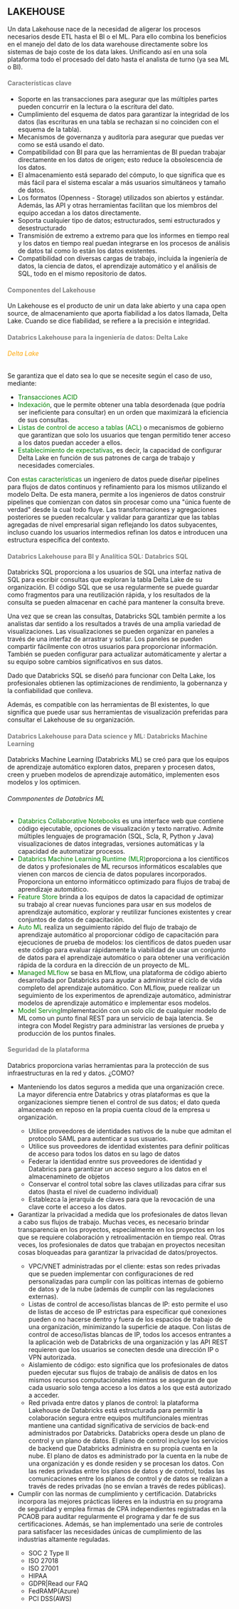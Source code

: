 <h2>LAKEHOUSE</h2> Un data Lakehouse nace de la necesidad de aligerar los procesos necesarios desde ETL hasta el BI o el ML. Para ello combina los beneficios en el manejo del dato de los data warehouse directamente sobre los sistemas de bajo coste de los data lakes. Unificando así en una sola plataforma todo el procesado del dato hasta el analista de turno (ya sea ML o BI).
<h4><span style="color:Grey">Características clave</span></h4> 
<ul>
  <li>Soporte en las transacciones para asegurar que las múltiples partes pueden concurrir en la lectura o la escritura del dato. </li>
  <li>Cumplimiento del esquema de datos para garantizar la integridad de los datos (las escrituras en una tabla se rechazan si no coinciden con el esquema de la tabla).</li>
  <li>Mecanismos de governanza y auditoría para asegurar que puedas ver como se está usando el dato.</li>
  <li>Compatibilidad con BI para que las herramientas de BI puedan trabajar directamente en los datos de origen; esto reduce la obsolescencia de los datos.</li>
  <li>El almacenamiento está separado del cómputo, lo que significa que es más fácil para el sistema escalar a más usuarios simultáneos y tamaño de datos.</li>
  <li> Los formatos (Openness - Storage) utilizados son abiertos y estándar. Además, las API y otras herramientas facilitan que los miembros del equipo accedan a los datos directamente. </li>
  <li>Soporta cualquier tipo de datos; estructurados, semi estructurados y desestructurado</li>
  <li>Transmisión de extremo a extremo para que los informes en tiempo real y los datos en tiempo real puedan integrarse en los procesos de análisis de datos tal como lo están los datos existentes.</li>
  <li>Compatibilidad con diversas cargas de trabajo, incluida la ingeniería de datos, la ciencia de datos, el aprendizaje automático y el análisis de SQL, todo en el mismo repositorio de datos.</li>
  </ul>
  
  <h4><span style="color:Gray">Componentes del Lakehouse</span></h4>
  Un Lakehouse es el producto de unir un data lake abierto y una capa open source, de almacenamiento que aporta fiabilidad a los datos llamada, Delta Lake. Cuando se dice fiabilidad, se refiere a la precisión e integridad.
 <h4><span style="color:Gray">Databrics Lakehouse para la ingeniería de datos: Delta Lake</span></h4>
 <h6><span style="color:Orange">Delta Lake </span></h6>
  Se garantiza que el dato sea lo que se necesite según el caso de uso, mediante: 
  <ul>
  <li><span style="color:Green">Transacciones ACID</span></li>
  <li><span style="color:Green">Indexación</span>, que le permite obtener una tabla desordenada (que podría ser ineficiente para consultar) en un orden que maximizará la eficiencia de sus consultas.</li>
  <li><span style="color:Green">Listas de control de acceso a tablas (ACL)</span> o mecanismos de gobierno que garantizan que solo los usuarios que tengan permitido tener acceso a los datos puedan acceder a ellos.</li>
  <li><span style="color:Green">Establecimiento de expectativas</span>, es decir, la capacidad de configurar Delta Lake en función de sus patrones de carga de trabajo y necesidades comerciales.</li>
  </ul>
Con <span style="color:Green">estas características</span> un ingeniero de datos puede diseñar pipelines para flujos de datos continuos y refinamiento para los mismos utilizando el modelo Delta. De esta manera, permite a los ingenieros de datos construir pipelines que comienzan con datos sin procesar como una "única fuente de verdad" desde la cual todo fluye. Las transformaciones y agregaciones posteriores se pueden recalcular y validar para garantizar que las tablas agregadas de nivel empresarial sigan reflejando los datos subyacentes, incluso cuando los usuarios intermedios refinan los datos e introducen una estructura específica del contexto.


<h4><span style="color:Gray">Databrics Lakehouse para BI y Analítica SQL: Databrics SQL</span></h4>

Databricks SQL proporciona a los usuarios de SQL una interfaz nativa de SQL para escribir consultas que exploran la tabla Delta Lake de su organización. El código SQL que se usa regularmente se puede guardar como fragmentos para una reutilización rápida, y los resultados de la consulta se pueden almacenar en caché para mantener la consulta breve.

Una vez que se crean las consultas, Databricks SQL también permite a los analistas dar sentido a los resultados a través de una amplia variedad de visualizaciones. Las visualizaciones se pueden organizar en paneles a través de una interfaz de arrastrar y soltar. Los paneles se pueden compartir fácilmente con otros usuarios para proporcionar información. También se pueden configurar para actualizar automáticamente y alertar a su equipo sobre cambios significativos en sus datos.

Dado que Databricks SQL se diseñó para funcionar con Delta Lake, los profesionales obtienen las optimizaciones de rendimiento, la gobernanza y la confiabilidad que conlleva.

Además, es compatible con las herramientas de BI existentes, lo que significa que puede usar sus herramientas de visualización preferidas para consultar el Lakehouse de su organización.

<h4><span style="color:Gray">Databrics Lakehouse para Data science y ML: Databricks Machine Learning</span></h4>
Databricks Machine Learning (Databricks ML) se creó para que los equipos de aprendizaje automático exploren datos, preparen y procesen datos, creen y prueben modelos de aprendizaje automático, implementen esos modelos y los optimicen.
 <h6>Commponentes de Databrics ML</h6>
 <ul>
  <li><span style="color:Green">Databrics Collaborative Notebooks</span> es una interface web que contiene código ejecutable, opciones de visualización y texto narrativo. Admite múltiples lenguajes de programación (SQL, Scla, R, Python y Java) visualizaciones de datos integradas, versiones automáticas y la capacidad de automatizar procesos.</li>
  <li><span style="color:Green">Databrics Machine Learning Runtime (MLR)</span>proporciona a los científicos de datos y profesionales de ML recursos informáticos escalables que vienen con marcos de ciencia de datos populares incorporados. Proporciona un entorno informáticco optimizado para flujos de trabaj de aprendizaje automático.</li>
  <li><span style="color:Green">Feature Store</span> brinda a los equipos de datos la capacidad de optimizar su trabajo al crear nuevas funciones para usar en sus modelos de aprendizaje automático, explorar y reutilizar funciones existentes y crear conjuntos de datos de capacitación.</li>
  <li><span style="color:Green">Auto ML</span> realiza un seguimiento rápido del flujo de trabajo de aprendizaje automático al proporcionar código de capacitación para ejecuciones de prueba de modelos: los científicos de datos pueden usar este código para evaluar rápidamente la viabilidad de usar un conjunto de datos para el aprendizaje automático o para obtener una verificación rápida de la cordura en la dirección de un proyecto de ML.</li>
  <li><span style="color:Green">Managed MLflow</span> se basa en MLflow, una plataforma de código abierto desarrollada por Databricks para ayudar a administrar el ciclo de vida completo del aprendizaje automático. Con MLflow, puede realizar un seguimiento de los experimentos de aprendizaje automático, administrar modelos de aprendizaje automático e implementar esos modelos.</li>
  <li><span style="color:Green">Model Serving</span>Implementación con un solo clic de cualquier modelo de ML como un punto final REST para un servicio de baja latencia. Se integra con Model Registry para administrar las versiones de prueba y producción de los puntos finales.</li>
  </ul>
  
  <h4><span style="color:Grey">Seguridad de la plataforma</span></h4>
  Databrics proporciona varias herramientas para la protección de sus infraestructuras en la red y datos. ¿COMO?
  <ul>
  <li>Manteniendo los datos seguros a medida que una organización crece. La mayor diferencia entre Databrics y otras plataformas es que la organizaciones siempre tienen el control de sus datos; el dato queda almacenado en reposo en la propia cuenta cloud de la empresa u organización.</li>
    <ul>
      <li>Utilice proveedores de identidades nativos de la nube que admitan el protocolo SAML para autenticar a sus usuarios.</li>
      <li>Utilice sus proveedores de identidad existentes para definir políticas de acceso para todos los datos en su lago de datos</li>
      <li>Federar la identidad enntre sus proveedores de identidad y Databrics para garantizar un acceso seguro a los datos en el almacenamineto de objetos</li>
      <li>Conservar el control total sobre las claves utilizadas para cifrar sus datos (hasta el nivel de cuaderno individual)</li>
      <li>Establezca la jerarquía de claves para que la revocación de una clave corte el acceso a los datos.</li>
    </ul>
  <li>Garantizar la privacidad a medida que los profesionales de datos llevan a cabo sus flujos de trabajo. Muchas veces, es necesario brindar transparencia en los proyectos, especialmente en los proyectos en los que se requiere colaboración y retroalimentación en tiempo real. Otras veces, los profesionales de datos que trabajan en proyectos necesitan cosas bloqueadas para garantizar la privacidad de datos/proyectos.</li>
  <ul>
    <li>VPC/VNET administradas por el cliente: estas son redes privadas que se pueden implementar con configuraciones de red personalizadas para cumplir con las políticas internas de gobierno de datos y de la nube (además de cumplir con las regulaciones externas).</li>
    <li>Listas de control de acceso/listas blancas de IP: esto permite el uso de listas de acceso de IP estrictas para especificar qué conexiones pueden o no hacerse dentro y fuera de los espacios de trabajo de una organización, minimizando la superficie de ataque. Con listas de control de acceso/listas blancas de IP, todos los accesos entrantes a la aplicación web de Databricks de una organización y las API REST requieren que los usuarios se conecten desde una dirección IP o VPN autorizada.</li>
    <li>
Aislamiento de código: esto significa que los profesionales de datos pueden ejecutar sus flujos de trabajo de análisis de datos en los mismos recursos computacionales mientras se aseguran de que cada usuario solo tenga acceso a los datos a los que está autorizado a acceder.</li>
    <li>Red privada entre datos y planos de control: la plataforma Lakehouse de Databricks está estructurada para permitir la colaboración segura entre equipos multifuncionales mientras mantiene una cantidad significativa de servicios de back-end administrados por Databricks. Databricks opera desde un plano de control y un plano de datos. El plano de control incluye los servicios de backend que Databricks administra en su propia cuenta en la nube. El plano de datos es administrado por la cuenta en la nube de una organización y es donde residen y se procesan los datos. Con las redes privadas entre los planos de datos y de control, todas las comunicaciones entre los planos de control y de datos se realizan a través de redes privadas (no se envían a través de redes públicas).</li>
  </ul>
  <li>Cumplir con las normas de cumplimiento y certificación. Databricks incorpora las mejores prácticas líderes en la industria en su programa de seguridad y emplea firmas de CPA independientes registradas en la PCAOB para auditar regularmente el programa y dar fe de sus certificaciones. Además, se han implementado una serie de controles para satisfacer las necesidades únicas de cumplimiento de las industrias altamente reguladas.</li>
  <ul>
    <li>SOC 2 Type II</li>
    <li>ISO 27018</li>
    <li>ISO 27001</li>
    <li>HIPAA</li>
    <li>GDPR|Read our FAQ</li>
    <li>FedRAMP(Azure)</li>
    <li>PCI DSS(AWS)</li>
  </ul>
  </ul>
